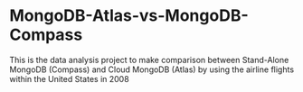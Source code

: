 # MongoDB-Atlas-vs-MongoDB-Compass
This is the data analysis project to make comparison between Stand-Alone MongoDB (Compass) and Cloud MongoDB (Atlas) by using the airline flights within the United States in 2008
